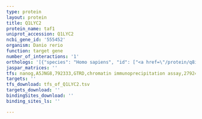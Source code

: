 ```yaml
---
type: protein
layout: protein
title: Q1LYC2
protein_name: taf1
uniprot_accession: Q1LYC2
ncbi_gene_id: '555452'
organism: Danio rerio
function: target gene
number_of_interactions: '1'
orthologs: '[{"species": "Homo sapiens", "id": ["<a href=\"/protein/q8izx4\">Q8IZX4</a>"]}, {"species": "Mus musculus", "id": ["D3YZK4"]}, {"species": "Drosophila melanogaster", "id": ["<a href=\"/protein/p51123\">P51123</a>"]}, {"species": "Caenorhabditis elegans", "id": ["G5EGM3"]}]'
jaspar_matrices: ''
tfs: nanog,A5JNG8,792333,GTRD,chromatin immunoprecipitation assay,27924024%5Buid%5D,No
targets: ''
tfs_download: tfs_of_Q1LYC2.tsv
targets_download: ''
bindingSites_download: ''
binding_sites_ls: ''

---
```

